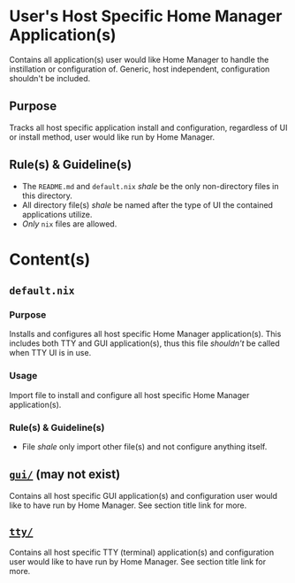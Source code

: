 # User's Host Specific Home Manager Application(s)

Contains all application(s) user would like Home Manager to handle the instillation or configuration of. Generic, host independent, configuration shouldn't be included.

## Purpose

Tracks all host specific application install and configuration, regardless of UI or install method, user would like run by Home Manager.

## Rule(s) & Guideline(s)

- The `README.md` and `default.nix` *shale* be the only non-directory files in this directory.
- All directory file(s) *shale* be named after the type of UI the contained applications utilize.
- *Only* `nix` files are allowed.

# Content(s)

## `default.nix`

### Purpose

Installs and configures all host specific Home Manager application(s). This includes both TTY and GUI application(s), thus this file *shouldn't* be called when TTY UI is in use.

### Usage

Import file to install and configure all host specific Home Manager application(s).

### Rule(s) & Guideline(s)

- File *shale* only import other file(s) and not configure anything itself.

## [`gui/`](./gui/README.md) (may not exist)

Contains all host specific GUI application(s) and configuration user would like to have run by Home Manager. See section title link for more.

## [`tty/`](./tty/README.md)

Contains all host specific TTY (terminal) application(s) and configuration user would like to have run by Home Manager. See section title link for more.

